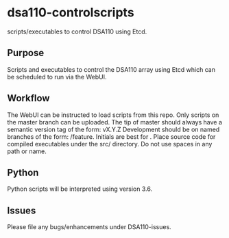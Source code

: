# dsa110-controlscripts

scripts/executables to control DSA110 using Etcd. 

## Purpose
Scripts and executables to control the DSA110 array using Etcd which can be scheduled to run via the WebUI.

## Workflow
The WebUI can be instructed to load scripts from this repo. Only scripts on the master branch can be uploaded. The tip of master should always have a semantic version tag of the form: vX.Y.Z Development should be on named branches of the form: <user>/feature. Initials are best for <user>. Place source code for compiled executables under the src/<executableName> directory. Do not use spaces in any path or name.

## Python
Python scripts will be interpreted using version 3.6.

## Issues
Please file any bugs/enhancements under DSA110-issues.
